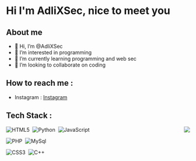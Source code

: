 # Hi I'm AdliXSec, nice to meet you

## About me

- 👋 Hi, I’m @AdliXSec
- 👀 I’m interested in programming
- 🌱 I’m currently learning programming and web sec
- 💙 I’m looking to collaborate on coding

## How to reach me :
- Instagram : [Instagram](https://instagram.com/adli.adl._)

## Tech Stack :
<img src="https://raw.githubusercontent.com/vitasha10/vitasha10/master/assets/Night-Coding.gif" align="right">


![HTML5](https://img.shields.io/badge/HTML5-%2311141f?style=flat&logo=html5&logoColor=%23E34F26)&nbsp;
![Python](https://img.shields.io/badge/Python-%2311141f?style=flat&logo=python&logoColor=%23007ACC)&nbsp;
![JavaScript](https://img.shields.io/badge/JS-%2311141f?style=flat&logo=javascript&logoColor=yellow)&nbsp;

![PHP](https://img.shields.io/badge/PHP-%2311141f?style=flat&logo=php&logoColor=%23777BB4)&nbsp;
![MySql](https://img.shields.io/badge/MySql-%2311141f?style=flat&logo=mysql&logoColor=white)&nbsp;

![CSS3](https://img.shields.io/badge/CSS3-%2311141f?style=flat&logo=css3&logoColor=1572B6)&nbsp;
![C++](https://img.shields.io/badge/++-%2311141f?style=flat&logo=c&logoColor=1572B6)&nbsp;
<!---
AdliXSec/AdliXSec is a ✨ special ✨ repository because its `README.md` (this file) appears on your GitHub profile.
You can click the Preview link to take a look at your changes.
--->
